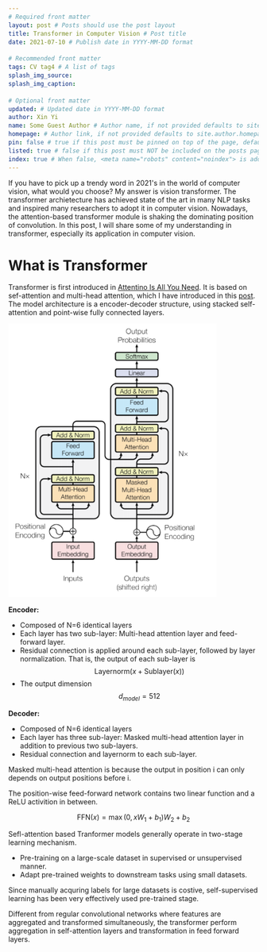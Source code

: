 ```yaml
---
# Required front matter
layout: post # Posts should use the post layout
title: Transformer in Computer Vision # Post title
date: 2021-07-10 # Publish date in YYYY-MM-DD format

# Recommended front matter
tags: CV tag4 # A list of tags
splash_img_source: 
splash_img_caption:

# Optional front matter
updated: # Updated date in YYYY-MM-DD format
author: Xin Yi
name: Some Guest Author # Author name, if not provided defaults to site.author.name
homepage: # Author link, if not provided defaults to site.author.homepage
pin: false # true if this post must be pinned on top of the page, default is false.
listed: true # false if this post must NOT be included on the posts page, sitemap, and any of the tag pages, default is true
index: true # When false, <meta name="robots" content="noindex"> is added to the page, default is true
---
```


If you have to pick up a trendy word in 2021's in the world of computer vision, what would you choose? My answer is vision transformer. The transformer archietecture has achieved state of the art in many NLP tasks and inspired many researchers to adopt it in computer vision. Nowadays, the attention-based transformer module is shaking the dominating position of convolution. In this post, I will share some of  my understanding in transformer, especially its application in computer vision.

# What is Transformer

Transformer is first introduced in [Attentino Is All You Need](https://papers.nips.cc/paper/2017/file/3f5ee243547dee91fbd053c1c4a845aa-Paper.pdf). It is based on sef-attention and multi-head attention, which I have introduced in this [post]().  The model architecture is a encoder-decoder structure, using stacked self-attention and point-wise fully connected layers.

<img src="../assets/img/img_for_transformer/image-20210718201102009.png" alt="image-20210718201102009" style="zoom:80%;" />

**Encoder:**

- Composed of N=6 identical layers
- Each layer has two sub-layer: Multi-head attention layer and feed-forward layer. 
- Residual connection is applied around each sub-layer, followed by layer normalization. That is, the output of each sub-layer is $$\textrm{Layernorm}(x+\textrm{Sublayer}(x))$$
- The output dimension $$d_{model}=512$$

**Decoder:**

- Composed of N=6 identical layers
- Each layer has three sub-layer: Masked multi-head attention layer in addition to previous two sub-layers.
- Residual connection and layernorm to each sub-layer.

Masked multi-head attention is because the output in position i can only depends on output positions before i.

The position-wise feed-forward network contains two linear function and a ReLU activition in between.

$$\mathrm{FFN}(x)=\max(0,xW_1+b_1)W_2+b_2$$







Sefl-attention based Tranformer models generally operate in two-stage learning mechanism.

- Pre-training on a large-scale dataset in supervised or unsupervised manner.
- Adapt pre-trained weights to downstream tasks using small datasets.

Since manually acquring labels for large datasets is costive, self-supervised learning has been very effectively used pre-trained stage.

Different from regular convolutional networks where features are aggregated and transformed simultaneously, the transformer perform aggregation in self-attention layers and transformation in feed forward layers.




